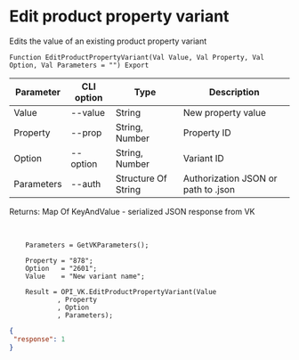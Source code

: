 ﻿---
sidebar_position: 6
---

# Edit product property variant
 Edits the value of an existing product property variant



`Function EditProductPropertyVariant(Val Value, Val Property, Val Option, Val Parameters = "") Export`

  | Parameter | CLI option | Type | Description |
  |-|-|-|-|
  | Value | --value | String | New property value |
  | Property | --prop | String, Number | Property ID |
  | Option | --option | String, Number | Variant ID |
  | Parameters | --auth | Structure Of String | Authorization JSON or path to .json |

  
  Returns:  Map Of KeyAndValue - serialized JSON response from VK

<br/>




```bsl title="Code example"
    Parameters = GetVKParameters();

    Property = "878";
    Option   = "2601";
    Value    = "New variant name";

    Result = OPI_VK.EditProductPropertyVariant(Value
            , Property
            , Option
            , Parameters);
```
 



```json title="Result"
{
 "response": 1
}
```

